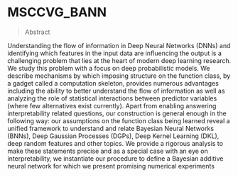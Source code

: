 # MSCCVG_BANN

> Abstract

Understanding the flow of information in Deep Neural Networks (DNNs) and identifying which features in the input data are influencing the output is a challenging problem that lies at the heart of modern deep learning research. We study this problem with a focus on deep probabilistic models. We describe mechanisms by which imposing structure on the function class, by a gadget called a computation skeleton, provides numerous advantages including the ability to better understand the flow of information as well as analyzing the role of statistical interactions between predictor variables (where few alternatives exist currently). Apart from enabling answering interpretability related questions, our construction
is general enough in the following way: our assumptions on the function class being learned reveal a unified framework to understand and relate Bayesian Neural Networks (BNNs), Deep Gaussian Processes (DGPs), Deep Kernel Learning (DKL), deep random features and other topics. We provide a rigorous analysis to make these statements precise and as a special case with an eye on interpretability, we instantiate our procedure to define a Bayesian additive neural network for which we present promising numerical experiments
